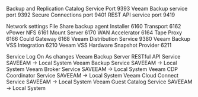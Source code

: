 Backup and Replication
Catalog Service Port        9393
Veeam Backup service port   9392
Secure Connections port     9401
REST API service port       9419

Network settings File Share backup agent
Installer                               6160
Transport                               6162
vPower NFS                              6161
Mount Server                            6170
WAN Accelerator                         6164
Tape Proxy                              6166
Could Gateway                           6168
Veeam Distribution Service              9380
Veeam Backup VSS Integration            6210
Veeam VSS Hardware Snapshot Provider    6211


Service Log On As changes
Veeam Backup Server RESTful API Service     SAVEEAM -> Local System
Veeam Backup Service                        SAVEEAM -> Local System
Veeam Broker Service                        SAVEEAM -> Local System
Veeam CDP Coordinator Service               SAVEEAM -> Local System
Veeam Cloud Connect Service                 SAVEEAM -> Local System
Veeam Guest Catalog Service                 SAVEEAM -> Local System